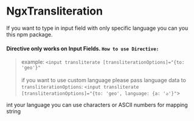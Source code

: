 # NgxTransliteration

If you want to type in input field with only specific language you can you this npm package.

#### Directive only works on Input Fields. `How to use Directive:`
> example: `<input transliterate [transliterationOptions]="{to: 'geo'}"`
> <br><br> if you want to use custom language please pass language data to `transliterationOptions`: `<input transliterate [transliterationOptions]="{to: 'geo', language: {a: 'ა'}"`>

int your language you can use characters or ASCII numbers for mapping string
